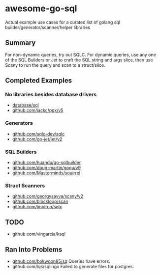# awesome-go-sql
Actual example use cases for a curated list of golang sql builder/generator/scanner/helper libraries

## Summary
For non-dynamic queries, try out SQLC.
For dynamic queries, use any one of the SQL Builders or Jet to craft the SQL string and args slice, then use Scany to run the query and scan to a struct/slice.


## Completed Examples
### No libraries besides database drivers
* [database/sql](./cmd/stdlib/main.go)
* [github.com/jackc/pgx/v5](./cmd/pgx/main.go)

### Generators
* [github.com/sqlc-dev/sqlc](./cmd/sqlc/main.go)
* [github.com/go-jet/jet/v2](./cmd/jet/main.go)

### SQL Builders
* [github.com/huandu/go-sqlbuilder](./cmd/sqlbuilder/main.go)
* [github.com/doug-martin/goqu/v9](./cmd/goqu/main.go)
* [github.com/Masterminds/squirrel](./cmd/squirrel/main.go)

### Struct Scanners 
* [github.com/georgysavva/scany/v2](./cmd/scany/main.go)
* [github.com/blockloop/scan](./cmd/scan/main.go)
* [github.com/jmoiron/sqlx](./cmd/sqlx/main.go)


## TODO
* github.com/vingarcia/ksql


## Ran Into Problems
* [github.com/bokwoon95/sq](./cmd/sq/main.go) Queries have errors.
* github.com/lqs/sqlingo Failed to generate files for postgres.
